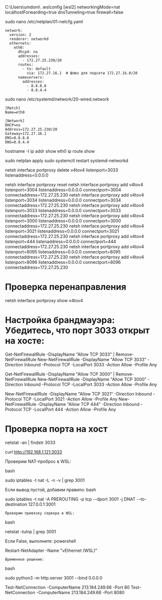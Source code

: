 C:\Users\umdom\  .wslconfig
[wsl2]
networkingMode=nat
localhostForwarding=true
dnsTunneling=true
firewall=false

sudo nano /etc/netplan/01-netcfg.yaml
```
network:
  version: 2
  renderer: networkd
  ethernets:
    eth0:
      dhcp4: no
      addresses:
        - 172.27.25.230/20
      routes:
        - to: default
          via: 172.27.16.1  # Шлюз для подсети 172.27.16.0/20
      nameservers:
        addresses:
          - 8.8.8.8
          - 8.8.4.4
```

sudo nano /etc/systemd/network/20-wired.network
```
[Match]
Name=eth0

[Network]
DHCP=no
Address=172.27.25.230/20
Gateway=172.27.16.1
DNS=8.8.8.8
DNS=8.8.4.4
```
hostname -I
ip addr show eth0
ip route show

sudo netplan apply
sudo systemctl restart systemd-networkd

netsh interface portproxy delete v4tov4 listenport=3033 listenaddress=0.0.0.0

netsh interface portproxy reset
netsh interface portproxy add v4tov4 listenport=3004 listenaddress=0.0.0.0 connectport=3004 connectaddress=172.27.25.230
netsh interface portproxy add v4tov4 listenport=3034 listenaddress=0.0.0.0 connectport=3034 connectaddress=172.27.25.230
netsh interface portproxy add v4tov4 listenport=3033 listenaddress=0.0.0.0 connectport=3033 connectaddress=172.27.25.230
netsh interface portproxy add v4tov4 listenport=3000 listenaddress=0.0.0.0 connectport=3000 connectaddress=172.27.25.230
netsh interface portproxy add v4tov4 listenport=3021 listenaddress=0.0.0.0 connectport=3021 connectaddress=172.27.25.230
netsh interface portproxy add v4tov4 listenport=444 listenaddress=0.0.0.0 connectport=444 connectaddress=172.27.25.230
netsh interface portproxy add v4tov4 listenport=8095 listenaddress=0.0.0.0 connectport=8095 connectaddress=172.27.25.230
netsh interface portproxy add v4tov4 listenport=8096 listenaddress=0.0.0.0 connectport=8096 connectaddress=172.27.25.230

# Проверка перенаправления
netsh interface portproxy show v4tov4


# Настройка брандмауэра: Убедитесь, что порт 3033 открыт на хосте:
Get-NetFirewallRule -DisplayName "Allow TCP 3033" | Remove-NetFirewallRule
New-NetFirewallRule -DisplayName "Allow TCP 3033" -Direction Inbound -Protocol TCP -LocalPort 3033 -Action Allow -Profile Any

Get-NetFirewallRule -DisplayName "Allow TCP 3000" | Remove-NetFirewallRule
New-NetFirewallRule -DisplayName "Allow TCP 3000" -Direction Inbound -Protocol TCP -LocalPort 3033 -Action Allow -Profile Any

New-NetFirewallRule -DisplayName "Allow TCP 3021" -Direction Inbound -Protocol TCP -LocalPort 3021 -Action Allow -Profile Any
New-NetFirewallRule -DisplayName "Allow TCP 444" -Direction Inbound -Protocol TCP -LocalPort 444 -Action Allow -Profile Any

# Проверка порта на хост
netstat -an | findstr 3033

curl http://192.168.1.121:3033



Проверим NAT-проброс в WSL:

bash

sudo iptables -t nat -L -n -v | grep 3001

Если вывод пустой, добавим правило:
bash

sudo iptables -t nat -A PREROUTING -p tcp --dport 3001 -j DNAT --to-destination 127.0.0.1:3001



    Проверим привязку сервера в WSL:

bash

netstat -tulnp | grep 3001


Если False, выполните:
powershell

Restart-NetAdapter -Name "vEthernet (WSL)"



    Временное решение:

bash

sudo python3 -m http.server 3001 --bind 0.0.0.0


Test-NetConnection -ComputerName 213.184.249.66 -Port 80
Test-NetConnection -ComputerName 213.184.249.66 -Port 8080